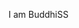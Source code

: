 I am BuddhiSS
<!---
BuddhiSS/BuddhiSS is a ✨ special ✨ repository because its `README.md` (this file) appears on your GitHub profile.
You can click the Preview link to take a look at your changes.
--->
